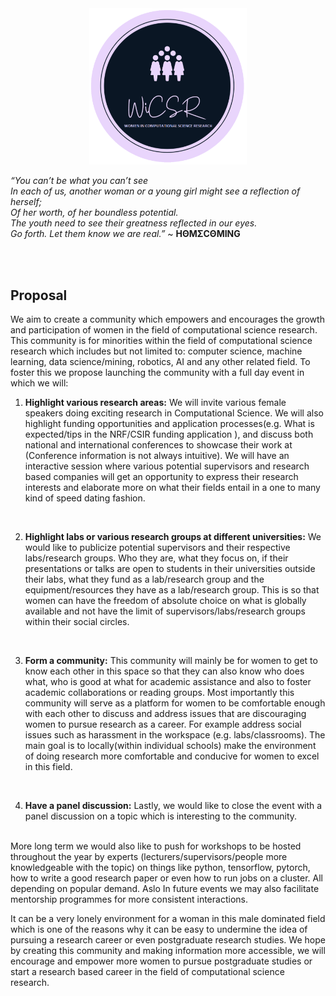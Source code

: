 <div style="text-align:center;"><img src="images/LOGO.png" style="width:50%;" /></div>

*“You can’t be what you can’t see <br>
In each of us, another woman or a young girl might see a reflection of herself;<br>
Of her worth, of her boundless potential.<br>
The youth need to see their greatness reflected in our eyes.<br>
Go forth. Let them know we are real.”* ~ **HΘMΣCΘMING**


<br><br>

## Proposal
We aim to create a community which empowers and encourages the growth and participation of women in the field of computational science research. This community is for minorities within the field of computational science research which includes but not limited to: computer science, machine learning, data science/mining, robotics, AI and any other related field. To foster this we propose launching the community with a full day event in which we will:
<br>

1. **Highlight various research areas:** We will invite various female speakers doing exciting research in Computational Science. We will also highlight funding opportunities and application processes(e.g. What is expected/tips in the NRF/CSIR funding application ), and discuss both national and international conferences to showcase their work at (Conference information is not always intuitive). We will have an interactive session where various potential supervisors and research based companies will get an opportunity to express their research interests and elaborate more on what their fields entail in a one to many kind of speed dating fashion. 
<br>

2. **Highlight labs or various research groups at different universities:** We would like to publicize potential supervisors and their respective labs/research groups. Who they are, what they focus on, if their presentations or talks are open to students in their universities outside their labs, what they fund as a lab/research group and the equipment/resources they have as a lab/research group. This is so that women can have the freedom of absolute choice on what is globally available and not have the limit of supervisors/labs/research groups within their social circles.
<br>

3. **Form a community:** This community will mainly be for women to get to know each other in this space so that they can also know who does what, who is good at what for academic assistance and also to foster academic collaborations or reading groups. Most importantly this community will serve as a platform for women to be comfortable enough with each other to discuss and address issues that are discouraging women to pursue research as a career. For example address social issues such as harassment in the workspace (e.g. labs/classrooms). The main goal is to locally(within individual schools) make the environment of doing research more comfortable and conducive for women to excel in this field.
<br>

4. **Have a panel discussion:** Lastly, we would like to close the event with a panel discussion on a topic which is interesting to the community.
<br><br>

More long term we would also like to push for workshops to be hosted throughout the year by experts (lecturers/supervisors/people more knowledgeable with the topic) on things like python, tensorflow, pytorch, how to write a good research paper or even how to run jobs on a cluster. All depending on popular demand. Aslo In future events we may also facilitate mentorship programmes for more consistent interactions.
<br>

It can be a very lonely environment for a woman in this male dominated field which is one of the reasons why it can be easy to undermine the idea of pursuing a research career or even postgraduate research studies. We hope by creating this community and making information more accessible, we will encourage and empower more women to pursue postgraduate studies or start a research based career in the field of computational science research.

